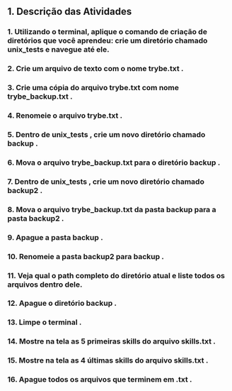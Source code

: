 ## 1. Descrição das Atividades

### 1. Utilizando o terminal, aplique o comando de criação de diretórios que você aprendeu: crie um diretório chamado unix_tests e navegue até ele.
### 2. Crie um arquivo de texto com o nome trybe.txt .
### 3. Crie uma cópia do arquivo trybe.txt com nome trybe_backup.txt .
### 4. Renomeie o arquivo trybe.txt .
### 5. Dentro de unix_tests , crie um novo diretório chamado backup .
### 6. Mova o arquivo trybe_backup.txt para o diretório backup .
### 7. Dentro de unix_tests , crie um novo diretório chamado backup2 .
### 8. Mova o arquivo trybe_backup.txt da pasta backup para a pasta backup2 .
### 9. Apague a pasta backup .
### 10. Renomeie a pasta backup2 para backup .
### 11. Veja qual o path completo do diretório atual e liste todos os arquivos dentro dele.
### 12. Apague o diretório backup .
### 13. Limpe o terminal .
### 14. Mostre na tela as 5 primeiras skills do arquivo skills.txt .
### 15. Mostre na tela as 4 últimas skills do arquivo skills.txt .
### 16. Apague todos os arquivos que terminem em .txt .